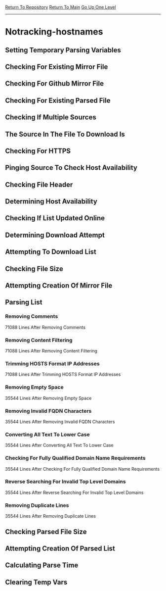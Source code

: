 [Return To Repository](https://github.com/deathbybandaid/piholeparser/)
[Return To Main](https://github.com/deathbybandaid/piholeparser/blob/master/RecentRunLogs/Mainlog.md)
[Go Up One Level](https://github.com/deathbybandaid/piholeparser/blob/master/RecentRunLogs/TopLevelScripts/30-Processing-External-Blacklists.md)
____________________________________
# Notracking-hostnames
## Setting Temporary Parsing Variables
## Checking For Existing Mirror File
## Checking For Github Mirror File
## Checking For Existing Parsed File
## Checking If Multiple Sources
## The Source In The File To Download Is
## Checking For HTTPS
## Pinging Source To Check Host Availability
## Checking File Header
## Determining Host Availability
## Checking If List Updated Online
## Determining Download Attempt
## Attempting To Download List
## Checking File Size
## Attempting Creation Of Mirror File
## Parsing List
### Removing Comments
71088 Lines After Removing Comments
### Removing Content Filtering
71088 Lines After Removing Content Filtering
### Trimming HOSTS Format IP Addresses
71088 Lines After Trimming HOSTS Format IP Addresses
### Removing Empty Space
35544 Lines After Removing Empty Space
### Removing Invalid FQDN Characters
35544 Lines After Removing Invalid FQDN Characters
### Converting All Text To Lower Case
35544 Lines After Converting All Text To Lower Case
### Checking For Fully Qualified Domain Name Requirements
35544 Lines After Checking For Fully Qualified Domain Name Requirements
### Reverse Searching For Invalid Top Level Domains
35544 Lines After Reverse Searching For Invalid Top Level Domains
### Removing Duplicate Lines
35544 Lines After Removing Duplicate Lines
## Checking Parsed File Size
## Attempting Creation Of Parsed List
## Calculating Parse Time
## Clearing Temp Vars
